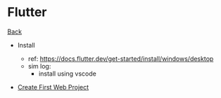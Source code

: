 # Flutter

[Back](../../index.md)

- Install
  - ref: https://docs.flutter.dev/get-started/install/windows/desktop
  - sim log:
    - install using vscode


- [Create First Web Project](./first_web_proj/first_web_proj.md)
